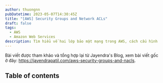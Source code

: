 ```yaml
---
author: thuongnn
pubDatetime: 2023-05-07T14:30:45Z
title: "[AWS] Security Groups and Network ACLs"
draft: false
tags:
  - AWS
  - Amazon Web Services
description: Tìm hiểu về hai lớp bảo mật mạng trong AWS, cách cấu hình và quản lý quyền truy cập vào tài nguyên.
---
```

Bài viết được tham khảo và tổng hợp lại từ Jayendra's Blog, xem bài viết gốc ở đây: https://jayendrapatil.com/aws-security-groups-and-nacls. 

## Table of contents
